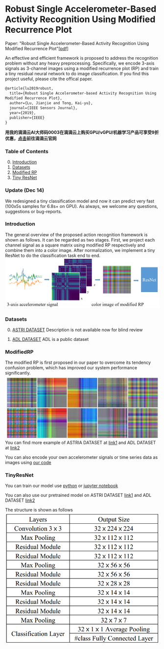# Robust Single Accelerometer-Based Activity Recognition Using Modified Recurrence Plot

Paper: "Robust Single Accelerometer-Based Activity Recognition Using Modified Recurrence Plot"[[pdf]](https://ieeexplore.ieee.org/document/8691521)

An effective and efficient framework is proposed to address the recognition problem without any heavy preprocessing. Specifically, we encode 3-axis signals as 3-channel images using a modified recurrence plot (RP) and train a tiny residual neural network to do image classification. If you find this project useful, please cite the offical paper.

```
@article{lu2019robust,
  title={Robust Single Accelerometer-based Activity Recognition Using Modified Recurrence Plot},
  author={Lu, Jianjie and Tong, Kai-yu},
  journal={IEEE Sensors Journal},
  year={2019},
  publisher={IEEE}
}
```

**用我的滴滴云AI大师码0003在滴滴云上购买GPU/vGPU/机器学习产品可享受9折优惠，[点击](https://www.didiyun.com)前往滴滴云官网**

### Table of Contents
0. [Introduction](#introduction)
0. [Datasets](#datasets)
0. [Modified RP](#modifiedrp)
0. [Tiny ResNet](#tinyresnet)

### Update (Dec 14)
We redesigned a tiny classification model and now it can predict very fast (100x5s samples for 6.8s+ on GPU). As always, we welcome any questions, suggestions or bug-reports. 

### Introduction

The general overview of the proposed action recognition framework is shown as follows. It can be regarded as two stages. First, we project each channel signal as a square matrix using modified RP respectively and combine them into a color image. After normalization, we implement a tiny ResNet to do the classification task end to end. 
![Framework](Figures/Framework.png)
### Datasets

0. [ASTRI DATASET](https://github.com/lulujianjie/HAR_Using_ModifiedRP/tree/master/Datasets/MotionData)
Description is not available now for blind review

0. [ADL DATASET](https://archive.ics.uci.edu/ml/datasets/Dataset+for+ADL+Recognition+with+Wrist-worn+Accelerometer)
ADL is a public dataset
### ModifiedRP
The modified RP is first proposed in our paper to overcome its tendency confusion problem, which has improved our system performance significantly.
![RP](Figures/RP.png)
You can find more example of ASTRIA DATASET at [link1](https://github.com/lulujianjie/HAR_Using_ModifiedRP/tree/master/Datasets/Data%20Visualization/MotionData_modifiedRP) and ADL DATASET at [link2](https://github.com/lulujianjie/HAR_Using_ModifiedRP/tree/master/Datasets/Data%20Visualization/ADL_modifiedRP)

You can also encode your own accelerometer signals or time series data as images using [our code](https://github.com/lulujianjie/HAR_Using_ModifiedRP/blob/master/Model/encoding/RP-forADL.py)
	
### TinyResNet
You can train our model use [python](https://github.com/lulujianjie/HAR_Using_ModifiedRP/blob/master/Model/ResNet.py) or [jupyter notebook](https://github.com/lulujianjie/HAR_Using_ModifiedRP/blob/master/Model/ResNet.ipynb)

You can also use our pretrained model on ASTRI DATASET [link1](https://github.com/lulujianjie/HAR_Using_ModifiedRP/blob/master/Model/ResNet_best.pth) and ADL DATASET [link2](https://github.com/lulujianjie/HAR_Using_ModifiedRP/blob/master/Model/ResNet-ADL.pth) 

The structure is shown as follows
![RP](Figures/ResNet.png)
